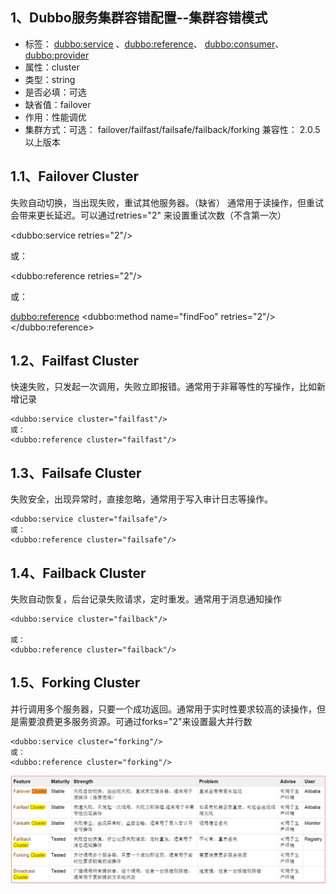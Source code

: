 ## 1、Dubbo服务集群容错配置--集群容错模式
- 标签： <dubbo:service> 、<dubbo:reference>、
<dubbo:consumer>、<dubbo:provider>
- 属性：cluster
- 类型：string
- 是否必填：可选
- 缺省值：failover
- 作用：性能调优
- 集群方式：可选： failover/failfast/failsafe/failback/forking
兼容性： 2.0.5以上版本
## 1.1、Failover Cluster
失败自动切换，当出现失败，重试其他服务器。（缺省） 通常用于读操作，但重试会带来更长延迟。可以通过retries="2" 来设置重试次数（不含第一次）

<dubbo:service retries="2"/>

或：

<dubbo:reference retries="2"/>

或：

<dubbo:reference>
    <dubbo:method name="findFoo" retries="2"/>
</dubbo:reference>

## 1.2、Failfast Cluster
快速失败，只发起一次调用，失败立即报错。通常用于非幂等性的写操作，比如新增记录
````
<dubbo:service cluster="failfast"/>
或：
<dubbo:reference cluster="failfast"/>
````

## 1.3、Failsafe Cluster
失败安全，出现异常时，直接忽略，通常用于写入审计日志等操作。
````
<dubbo:service cluster="failsafe"/>
或：
<dubbo:reference cluster="failsafe"/>
````
## 1.4、Failback Cluster
失败自动恢复，后台记录失败请求，定时重发。通常用于消息通知操作
````
<dubbo:service cluster="failback"/>

或：
<dubbo:reference cluster="failback"/>
````
## 1.5、Forking Cluster
并行调用多个服务器，只要一个成功返回。通常用于实时性要求较高的读操作，但是需要浪费更多服务资源。可通过forks="2"来设置最大并行数
````
<dubbo:service cluster="forking"/>
或：
<dubbo:reference cluster="forking"/>
````
![集群容错模式.png](img/集群容错模式.png)
